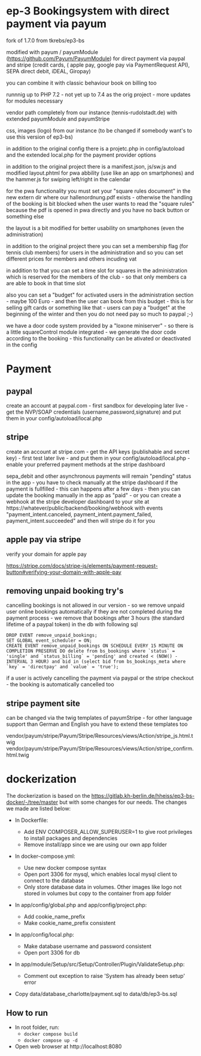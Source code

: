 # ep-3 Bookingsystem with direct payment via payum  
fork of 1.7.0 from tkrebs/ep3-bs

modified with payum / payumModule (https://github.com/Payum/PayumModule) for direct payment via paypal and stripe (credit cards, ( apple pay, google pay via PaymentRequest API), SEPA direct debit, iDEAL, Giropay) 

you can combine it with classic behaviour book on billing too

runnnig up to PHP 7.2 - not yet up to 7.4 as the orig project - more updates for modules necessary  

vendor path completely from our instance (tennis-rudolstadt.de) with extended payumModule and payumStripe

css, images (logo) from our instance (to be changed if somebody want's to use this version of ep3-bs)

in addition to the original config there is a projetc.php in config/autoload and the extended local.php for the payment provider options 

in addition to the original project there is a manifest.json, js/sw.js and modified layout.phtml for pwa abbility (use like an app on smartphones) and the hammer.js for swiping left/right in the calendar

for the pwa functionality you must set your "square rules document" in the new extern dir where our hallenordnung.pdf exists - otherwise the handling of the booking is bit blocked when the user wants to read the "square rules" because the pdf is opened in pwa directly and you have no back button or something else   

the layout is a bit modified for better usability on smartphones (even the administration)

in addition to the original project there you can set a membership flag (for tennis club members) for users in the administration and so you can set different prices for members and others incuding vat

in addition to that you can set a time slot for squares in the administration which is reserved for the members of the club - so that only members ca are able to book in that time slot

also you can set a "budget" for activated users in the administration section - maybe 100 Euro - and then the user can book from this budget - this is for selling gift cards or something like that - users can pay a "budget" at the beginning of the winter and then you do not need pay so much to paypal ;-)

we have a door code system provided by a "loxone miniserver" - so there is a little squareControl module integrated -  we generate the door code according to the booking - this functionality can be ativated or deactivated in the config 




# Payment

## paypal
create an account at paypal.com - first sandbox for developing later live - get the NVP/SOAP credentials (username,password,signature) and put them in your config/autoload/local.php

## stripe
create an account at stripe.com - get the API keys (publishable and secret key) - first test later live - and put them in your config/autoload/local.php - enable your preferred payment methods at the stripe dashboard

sepa_debit and other asynchronous payments will remain "pending" status in the app - you have to check manually at the stripe dashboard if the payment is fullfilled - this can happens after a few days - then you can update the booking manually in the app as "paid" - or you can create a webhook at the stripe developer dashboard to your site at https://whatever/public/backend/booking/webhook with events "payment_intent.canceled, payment_intent.payment_failed, payment_intent.succeeded" and then will stripe do it for you

## apple pay via stripe
verify your domain for apple pay

https://stripe.com/docs/stripe-js/elements/payment-request-button#verifying-your-domain-with-apple-pay

## removing unpaid booking try's
cancelling bookings is not allowed in our version - so we remove unpaid user online bookings automatically if they are not completed during the payment process - we remove that bookings after 3 hours (the standard lifetime of a paypal token) in the db with following sql
```
DROP EVENT remove_unpaid_bookings;
SET GLOBAL event_scheduler = ON;
CREATE EVENT remove_unpaid_bookings ON SCHEDULE EVERY 15 MINUTE ON COMPLETION PRESERVE DO delete from bs_bookings where `status` = 'single' and `status_billing` = 'pending' and created < (NOW() - INTERVAL 3 HOUR) and bid in (select bid from bs_bookings_meta where `key` = 'directpay' and `value` = 'true');
```
if a user is actively cancelling the payment via paypal or the stripe checkout - the booking is automatically cancelled too 

## stripe payment site
can be changed via the twig templates of payumStripe - for other language support than German and English you have to extend these templates too

vendor/payum/stripe/Payum/Stripe/Resources/views/Action/stripe_js.html.twig
vendor/payum/stripe/Payum/Stripe/Resources/views/Action/stripe_confirm.html.twig

# dockerization

The dockerization is based on the https://gitlab.kh-berlin.de/hheiss/ep3-bs-docker/-/tree/master but with some changes for our needs. The changes we made are listed below:
- In Dockerfile: 
  - Add ENV COMPOSER_ALLOW_SUPERUSER=1 to give root privileges to install packages and dependencies
  - Remove install/app since we are using our own app folder

- In docker-compose.yml:
  - Use new docker compose syntax
  - Open port 3306 for mysql, which enables local mysql client to connect to the database
  - Only store database data in volumes. Other images like logo not stored in volumes but copy to the container from app folder

- In app/config/global.php and app/config/project.php:
  - Add cookie_name_prefix
  - Make cookie_name_prefix consistent

- In app/config/local.php:
  - Make database username and password consistent
  - Open port 3306 for db
- In app/module/Setup/src/Setup/Controller/Plugin/ValidateSetup.php:
  - Comment out exception to raise 'System has already been setup' error

- Copy data/database_charlotte/payment.sql to data/db/ep3-bs.sql

## How to run

- In root folder, run:
  -  `docker compose build`
  - `docker compose up -d`
- Open web browser at http://localhost:8080

